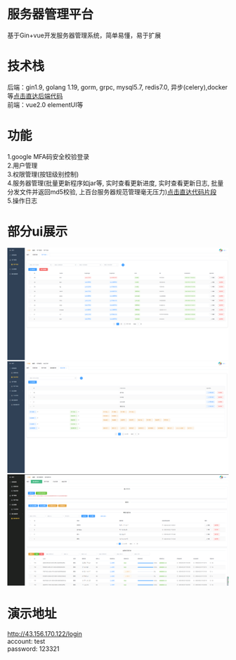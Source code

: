 # 服务器管理平台
基于Gin+vue开发服务器管理系统，简单易懂，易于扩展

# 技术栈
后端：gin1.9, golang 1.19, gorm, grpc, mysql5.7, redis7.0, 异步(celery),docker等[点击直达后端代码](https://github.com/Lxb921006/Gin-bms)   
前端：vue2.0 elementUI等 

# 功能
1.google MFA码安全校验登录  
2.用户管理  
3.权限管理(按钮级别控制)  
4.服务器管理(批量更新程序如jar等, 实时查看更新进度, 实时查看更新日志, 批量分发文件并返回md5校验, 上百台服务器规范管理毫无压力)[点击直达代码片段](https://github.com/Lxb921006/Gin-bms/tree/master/project/controller/assets)  
5.操作日志  

# 部分ui展示
![user](user.png)  
![perms](perms.png)  
![servers](servers.png)  

# 演示地址
http://43.156.170.122/login  
account: test  
password: 123321  